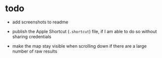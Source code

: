 # todo

- add screenshots to readme
- publish the Apple Shortcut (`.shortcut`) file, if I am able to do so without sharing credentials

- make the map stay visible when scrolling down if there are a large number of raw results
